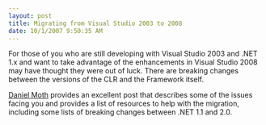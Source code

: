 ```yaml
---
layout: post
title: Migrating from Visual Studio 2003 to 2008
date: 10/1/2007 9:50:35 AM
---
```


For those of you who are still developing with Visual Studio 2003 and .NET 1.x and want to take advantage of the enhancements in Visual Studio 2008 may have thought they were out of luck. There are breaking changes between the versions of the CLR and the Framework itself.

[Daniel Moth](http://feeds.feedburner.com/~r/DanielMoth/~3/163617591/migrating-from-net-framework-v1x-to.html) provides an excellent post that describes some of the issues facing you and provides a list of resources to help with the migration, including some lists of breaking changes between .NET 1.1 and 2.0. 
